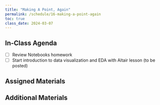 ```yaml
---
title: "Making A Point, Again"
permalink: /schedule/16-making-a-point-again
toc: true
class_date: 2024-03-07
---
```


## In-Class Agenda

- [ ] Review Notebooks homework
- [ ] Start introduction to data visualization and EDA with Altair lesson (to be posted)

## Assigned Materials

## Additional Materials
